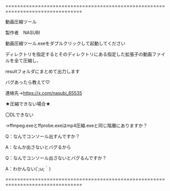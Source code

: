 ================================================================================

動画圧縮ツール


製作者　NASUBI



動画圧縮ツール.exeをダブルクリックして起動してください


ディレクトリを指定するとそのディレクトリにある指定した拡張子の動画ファイルを全て圧縮し、

resultフォルダにまとめて出力します



バグあったら教えて♡

連絡先→https://x.com/nasubi_65535


★圧縮できない場合★

〇DLできない

→ffmpeg.exeとffprobe.exeはmp4圧縮.exeと同じ階層にありますか？


Q：なんでコンソール出すんですか？

A：なんか出さないとバグるから


Q：なんでコンソール出さないとバグるんですか？

A：わかんない(´;ω;｀)

================================================================================

